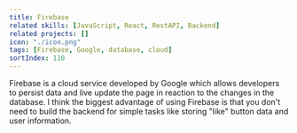 ```yaml
---
title: Firebase
related skills: [JavaScript, React, RestAPI, Backend]
related projects: []
icon: "./icon.png"
tags: [Firebase, Google, database, cloud]
sortIndex: 110
---
```


Firebase is a cloud service developed by Google which allows developers to persist data and live update the page in reaction to the changes in the database. I think the biggest advantage of using Firebase is that you don't need to build the backend for simple tasks like storing "like" button data and user information.
